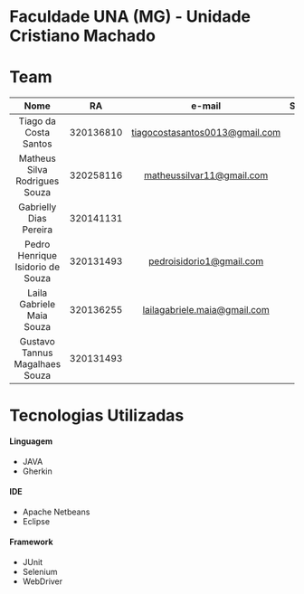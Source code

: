# Faculdade UNA (MG) - Unidade Cristiano Machado
# Team
| Nome  | RA  |e-mail | SEMESTRE  |
| :------------: | :------------: | :------------: | :------------: |
|Tiago da Costa Santos |	320136810|	tiagocostasantos0013@gmail.com|	4°
|Matheus Silva Rodrigues Souza | 	 320258116| matheussilvar11@gmail.com	   |	 3º
|Gabrielly Dias Pereira |	320141131|	 |	?°
|Pedro Henrique Isidorio de Souza |	320131493|	pedroisidorio1@gmail.com   |	4°
|Laila Gabriele Maia Souza|	320136255|	lailagabriele.maia@gmail.com |	4º
|Gustavo Tannus Magalhaes Souza |	320131493|	 |	?º


# Tecnologias Utilizadas
 

#### Linguagem

- JAVA
- Gherkin


#### IDE

- Apache Netbeans 
-  Eclipse
 

#### Framework

- JUnit 
- Selenium  
- WebDriver

